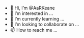 - 👋 Hi, I’m @AaRKeane
- 👀 I’m interested in ...
- 🌱 I’m currently learning ...
- 💞️ I’m looking to collaborate on ...
- 📫 How to reach me ...

<!---
AaRKeane/AaRKeane is a ✨ special ✨ repository because its `README.md` (this file) appears on your GitHub profile.
You can click the Preview link to take a look at your changes.
--->
